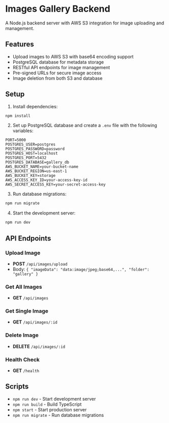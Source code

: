 # Images Gallery Backend

A Node.js backend server with AWS S3 integration for image uploading and management.

## Features

- Upload images to AWS S3 with base64 encoding support
- PostgreSQL database for metadata storage  
- RESTful API endpoints for image management
- Pre-signed URLs for secure image access
- Image deletion from both S3 and database

## Setup

1. Install dependencies:
```bash
npm install
```

2. Set up PostgreSQL database and create a `.env` file with the following variables:
```
PORT=5000
POSTGRES_USER=postgres
POSTGRES_PASSWORD=password
POSTGRES_HOST=localhost
POSTGRES_PORT=5432
POSTGRES_DATABASE=gallery_db
AWS_BUCKET_NAME=your-bucket-name
AWS_BUCKET_REGION=us-east-1
AWS_BUCKET_KEY=storage
AWS_ACCESS_KEY_ID=your-access-key-id
AWS_SECRET_ACCESS_KEY=your-secret-access-key
```

3. Run database migrations:
```bash
npm run migrate
```

4. Start the development server:
```bash
npm run dev
```

## API Endpoints

### Upload Image
- **POST** `/api/images/upload`
- Body: `{ "imageData": "data:image/jpeg;base64,...", "folder": "gallery" }`

### Get All Images
- **GET** `/api/images`

### Get Single Image
- **GET** `/api/images/:id`

### Delete Image
- **DELETE** `/api/images/:id`

### Health Check
- **GET** `/health`

## Scripts

- `npm run dev` - Start development server
- `npm run build` - Build TypeScript
- `npm start` - Start production server
- `npm run migrate` - Run database migrations 